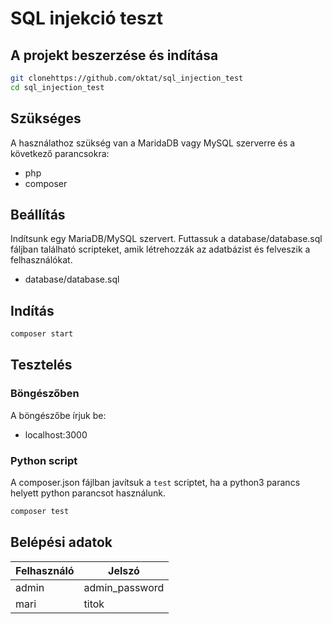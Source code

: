 # SQL injekció teszt

## A projekt beszerzése és indítása

```bash
git clonehttps://github.com/oktat/sql_injection_test
cd sql_injection_test
```

## Szükséges

A használathoz szükség van a MaridaDB vagy MySQL szerverre és a következő parancsokra:

* php
* composer

## Beállítás

Indítsunk egy MariaDB/MySQL szervert. Futtassuk a database/database.sql fáljban található scripteket, amik létrehozzák az adatbázist és felveszik a felhasználókat.

* database/database.sql

## Indítás

```bash
composer start
```

## Tesztelés

### Böngészőben

A böngészőbe írjuk be:

* localhost:3000

### Python script

A composer.json fájlban javítsuk a `test` scriptet, ha a python3 parancs helyett python parancsot használunk.

```bash
composer test
```

## Belépési adatok

| Felhasználó | Jelszó |
| --- | --- |
| admin | admin_password |
| mari | titok |
